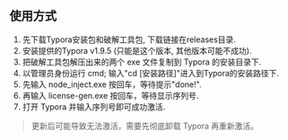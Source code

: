 ## 使用方式

1. 先下载Typora安装包和破解工具包, 下载链接在releases目录.
2. 安装提供的Typora v1.9.5 (只能是这个版本, 其他版本可能不成功).
3. 把破解工具包解压出来的两个 exe 文件复制到 Typora 的安装目录下.
4. 以管理员身份运行 cmd; 输入"cd [安装路径]"进入到Typora的安装路径下. 
5. 先输入 node_inject.exe 按回车，等待提示"done!".
6. 再输入 license-gen.exe 按回车，等待显示序列号.
7. 打开 Typora 并输入序列号即可成功激活.

> 更新后可能导致无法激活，需要先彻底卸载 Typora 再重新激活。

